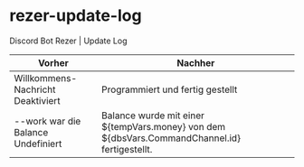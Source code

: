 # rezer-update-log
Discord Bot Rezer | Update Log 

Vorher | Nachher
------------ | -------------
Willkommens-Nachricht Deaktiviert | Programmiert und fertig gestellt
--work war die Balance Undefiniert | Balance wurde mit einer ${tempVars.money} von dem ${dbsVars.CommandChannel.id} fertigestellt.
